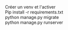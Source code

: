 Créer un venv et l'activer<br>
Pip install -r requirements.txt<br>
python manage.py migrate<br>
python manage.py runserver
